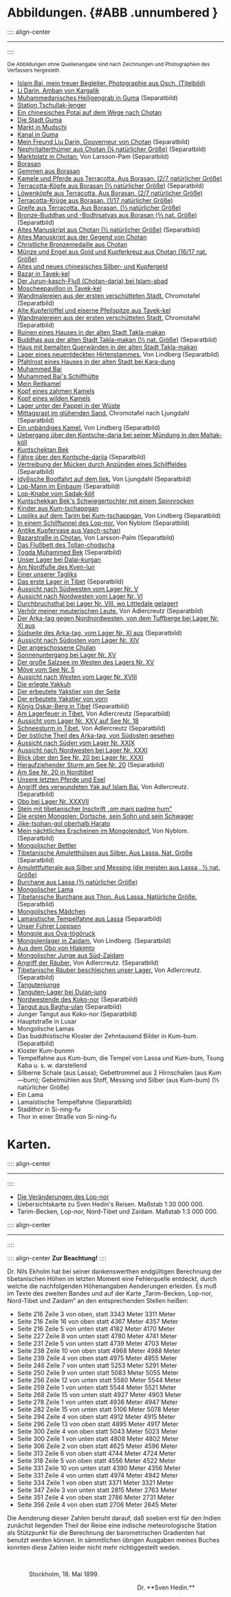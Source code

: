 # Abbildungen. {#ABB .unnumbered  }

:::: align-center
****
::::

<small>Die Abbildungen ohne Quellenangabe sind nach Zeichnungen und Photographien des Verfassers
hergestellt.</small>

* [Islam Bai, mein treuer Begleiter. Photographie aus Osch. (Titelbild)](ch001.xhtml#b000)
* [Li Darin, Amban von Kargalik](ch004.xhtml#b009)
* [Muhammedanisches Heiligengrab in Guma](ch004.xhtml#b010) (Separatbild)
* [Station Tschullak-lenger](ch004.xhtml#b011)
* [Ein chinesisches Potai auf dem Wege nach Chotan](ch004.xhtml#b012)
* [Die Stadt Guma](ch004.xhtml#b014)
* [Markt in Mudschi](ch004.xhtml#b015)
* [Kanal in Guma](ch004.xhtml#b018)
* [Mein Freund Liu Darin, Gouverneur von Chotan](ch005.xhtml#b024)  (Separatbild)
* [Nephritalterthümer aus Chotan (¼ natürlicher Größe)](ch005.xhtml#b024)  (Separatbild)
* [Marktplatz in Chotan.](ch005.xhtml#b030) Von Larsson-Pam (Separatbild)
* [Borasan](ch006.xhtml#b034)
* [Gemmen aus Borasan](ch006.xhtml#b035)
* [Kamele und Pferde aus Terracotta. Aus Borasan. (2/7 natürlicher Größe)](ch006.xhtml#b037)
* [Terracotta-Köpfe aus Borasan (⅓ natürlicher Größe)](ch006.xhtml#b038)  (Separatbild)
* [Löwenköpfe aus Terracotta. Aus Borasan. (2/7 natürlicher Größe)](ch006.xhtml#b042)
* [Terracotta-Krüge aus Borasan. (1/17 natürlicher Größe)](ch006.xhtml#b043)
* [Greife aus Terracotta. Aus Borasan. (⅓ natürlicher Größe)](ch006.xhtml#b045) 
* [Bronze-Buddhas und -Bodhisatvas aus Borasan (⅔ nat. Größe)](ch006.xhtml#b049)  (Separatbild)
* [Altes Manuskript aus Chotan (½ natürlicher Größe)](ch006.xhtml#b052) (Separatbild)
* [Altes Manuskript aus der Gegend von Chotan](ch006.xhtml#b053)
* [Christliche Bronzemedaille aus Chotan](ch006.xhtml#b056)
* [Münze und Engel aus Gold und Kupferkreuz aus Chotan (16/17 nat. Größe)](ch006.xhtml#b057)
* [Altes und neues chinesisches Silber- und Kupfergeld](ch007.xhtml#b062)
* [Bazar in Tavek-kel](ch007.xhtml#b063)
* [Der Jurun-kasch-Fluß (Chotan-darja) bei Islam-abad](ch007.xhtml#b064)
* [Moscheepavillon in Tavek-kel](ch007.xhtml#b065)
* [Wandmalereien aus der ersten verschütteten Stadt.](ch007.xhtml#b066) Chromotafel (Separatbild)
* [Alte Kupferlöffel und eiserne Pfeilspitze aus Tavek-kel](ch007.xhtml#b067)
* [Wandmalereien aus der ersten verschütteten Stadt.](ch007.xhtml#b068) Chromotafel (Separatbild)
* [Ruinen eines Hauses in der alten Stadt Takla-makan](ch007.xhtml#b069)
* [Buddhas aus der alten Stadt Takla-makan (⅓ nat. Größe)](ch007.xhtml#b069) (Separatbild)
* [Haus mit bemalten Querwänden in der alten Stadt Takla-makan](ch007.xhtml#b071)
* [Lager eines neuentdeckten Hirtenstammes.](ch008.xhtml#b086) Von Lindberg (Separatbild)
* [Pfahlrost eines Hauses in der alten Stadt bei Kara-dung](ch008.xhtml#b087)
* [Muhammed Bai](ch008.xhtml#b091)
* [Muhammed Bai's Schilfhütte](ch008.xhtml#b094)
* [Mein Reitkamel](ch009.xhtml#b101)
* [Kopf eines zahmen Kamels](ch009.xhtml#b102)
* [Kopf eines wilden Kamels](ch009.xhtml#b103)
* [Lager unter der Pappel in der Wüste](ch009.xhtml#b113)
* [Mittagsrast im glühenden Sand.](ch009.xhtml#b114) Chromotafel nach Ljungdahl (Separatbild)
* [Ein unbändiges Kamel.](ch011.xhtml#b140) Von Lindberg  (Separatbild)
* [Uebergang über den Kontsche-darja bei seiner Mündung in den Maltak-köll](ch011.xhtml#b145)
* [Kuntschektan Bek](ch011.xhtml#b151)
* [Fähre über den Kontsche-darija](ch011.xhtml#b152) (Separatbild)
* [Vertreibung der Mücken durch Anzünden eines Schilffeldes](ch012.xhtml#b158) (Separatbild)
* [Idyllische Bootfahrt auf dem Ilek.](ch012.xhtml#b160) Von Ljungdahl (Separatbild)
* [Lop-Mann im Einbaum](ch012.xhtml#b162) (Separatbild)
* [Lop-Knabe vom Sadak-kͥöll](ch012.xhtml#b163)
* [Kuntschekkan Bek's Schwiegertochter mit einem Spinnrocken](ch012.xhtml#b168)
* [Kinder aus Kum-tschappgan](ch012.xhtml#b169)
* [Lopliks auf dem Tarim bei Kum-tschappgan.](ch012.xhtml#b170) Von Lindberg (Separatbild)
* [In einem Schilftunnel des Lop-nor.](ch012.xhtml#b172) Von Nyblom (Separatbild)
* [Antike Kupfervase aus Vasch-schari](ch013.xhtml#b184)
* [Bazarstraße in Chotan.](ch015.xhtml#b206) Von Larsson-Palm (Separatbild)
* [Das Flußbett des Tollan-chodscha](ch016.xhtml#b213)
* [Togda Muhammed Bek](ch016.xhtml#b214) (Separatbild)
* [Unser Lager bei Dalai-kurgan](ch016.xhtml#b215)
* [Am Nordfuße des Kven-lun](ch016.xhtml#b217)
* [Einer unserer Tagliks](ch016.xhtml#b223)
* [Das erste Lager in Tibet](ch016.xhtml#b224) (Separatbild)
* [Aussicht nach Südwesten vom Lager Nr. V](ch017.xhtml#b239)
* [Aussicht nach Nordwesten vom Lager Nr. VI](ch018.xhtml#b245)
* [Durchbruchsthal bei Lager Nr. VIII, wo Littledale gelagert](ch018.xhtml#b249)
* [Verhör meiner meuterischen Leute.](ch018.xhtml#b254) Von Adlercreutz (Separatbild)
* [Der Arka-tag gegen Nordnordwesten, von dem Tuffberge bei Lager Nr. XI aus](ch019.xhtml#b262)
* [Südseite des Arka-tag, vom Lager Nr. XI aus](ch019.xhtml#b264) (Separatbild)
* [Aussicht nach Südosten vom Lager Nr. XIV](ch019.xhtml#b271)
* [Der angeschossene Chulan](ch020.xhtml#b276)
* [Sonnenuntergang bei Lager Nr. XV](ch020.xhtml#b278)
* [Der große Salzsee im Westen des Lagers Nr. XV](ch020.xhtml#b279)
* [Möve vom See Nr. 5](ch020.xhtml#b280)
* [Aussicht nach Westen vom Lager Nr. XVIII](ch020.xhtml#b283)
* [Die erlegte Yakkuh](ch020.xhtml#b285)
* [Der erbeutete Yakstier von der Seite](ch020.xhtml#b288)
* [Der erbeutete Yakstier von vorn](ch020.xhtml#b289)
* [König Oskar-Berg in Tibet](ch020.xhtml#b292) (Separatbild)
* [Am Lagerfeuer in Tibet.](ch021.xhtml#b295) Von Adlercreutz (Separatbild)
* [Aussicht vom Lager Nr. XXV auf See Nr. 18](ch021.xhtml#b298)
* [Schneesturm in Tibet.](ch021.xhtml#b300) Von Adlercreutz  (Separatbild)
* [Der östliche Theil des Arka-tag, von Südosten gesehen](ch021.xhtml#b303)
* [Aussicht nach Süden vom Lager Nr. XXIX](ch021.xhtml#b305)
* [Aussicht nach Nordwesten bei Lager Nr. XXXI](ch021.xhtml#b308)
* [Blick über den See Nr. 20 bei Lager Nr. XXXI](ch021.xhtml#b309)
* [Heraufziehender Sturm am See Nr. 20](ch021.xhtml#b310) (Separatbild)
* [Am See Nr. 20 in Nordtibet](ch021.xhtml#b311)
* [Unsere letzten Pferde und Esel](ch021.xhtml#b313)
* [Angriff des verwundeten Yak auf Islam Bai.](ch021.xhtml#b314) Von Adlercreutz. (Separatbild)
* [Obo bei Lager Nr. XXXVII](ch022.xhtml#b321)
* [Stein mit tibetanischer Inschrift „om mani padme hum"](ch022.xhtml#b323)
* [Die ersten Mongolen: Dortsche, sein Sohn und sein Schwager](ch022.xhtml#b328)
* [Jike-tsohan-gol oberhalb Harato](ch022.xhtml#b333)
* [Mein nächtliches Erscheinen im Mongolendorf.](ch022.xhtml#b334) Von Nyblom. (Separatbild)
* [Mongolischer Bettler](ch022.xhtml#b338)
* [Tibetanische Amuletthülsen aus Silber. Aus Lassa. Nat. Größe](ch023.xhtml#b340) (Separatbild)
* [Amulettfutterale aus Silber und Messing (die meisten aus Lassa , ½ nat. Größe)](ch023.xhtml#b341)
* [Burchane aus Lassa (⅗ natürlicher Größe)](ch023.xhtml#b344)
* [Mongolischer Lama](ch023.xhtml#b345)
* [Tibetanische Burchane aus Thon. Aus Lassa. Natürliche Größe.](ch023.xhtml#b346a) (Separatbild)
* [Mongolisches Mädchen](ch023.xhtml#b349)
* [Lamaistische Tempelfahne aus Lassa](ch023.xhtml#b352) (Separatbild)
* [Unser Führer Loppsen](ch023.xhtml#b353)
* [Mongole aus Ova-tögöruck](ch023.xhtml#b354)
* [Mongolenlager in Zaidam.](ch023.xhtml#b356) Von Lindberg. (Separatbild)
* [Aus dem Obo von Hlakimto](ch024.xhtml#b364)
* [Mongolischer Junge aus Süd-Zaidam](ch024.xhtml#b367)
* [Angriff der Räuber.](ch024.xhtml#b370) Von Adlercreutz. (Separatbild)
* [Tibetanische Räuber beschleichen unser Lager.](ch024.xhtml#b372) Von Adlercreutz. (Separatbild)
* [Tangutenjunge](ch024.xhtml#b376)
* [Tanguten-Lager bei Dulan-jung](ch025.xhtml#b380)
* [Nordwestende des Koko-nor](ch025.xhtml#b386) (Separatbild)
* [Tangut aus Bagha-ulan](ch025.xhtml#b390)  (Separatbild)
* Junger Tangut aus Koko-nor (Separatbild)
* Hauptstraße in Lusar
* Mongolische Lamas 
* Das buddhistische Kloster der Zehntausend Bilder in Kum-bum. (Separatbild)
* Kloster Kum-bunmn
* Tempelfahne aus Kum-bum, die Tempel von Lassa und Kum-bum, Tsung Kaba u. s. w. darstellend
* Silberne Schale (aus Lassa); Gebettrommel aus 2 Hirnschalen (aus Kum—bum); Gebetmühlen aus Stoff, Messing und Silber (aus Kum-bum) (½ natürlicher Größe)
* Ein Lama
* Lamaistische Tempelfahne (Separatbild)
* Stadithor in Si-ning-fu
* Thor in einer Straße von Si-ning-fu




# Karten. 
:::: align-center
****
::::

* [Die Veränderungen des Lop-nor](ch011.xhtml#b149)
* Uebersichtskarte zu Sven Hedin's Reisen. Maßstab 1:30&nbsp;000&nbsp;000.
* Tarim-Becken, Lop-nor, Nord-Tibet und Zaidam. Maßstab 1:3&nbsp;000&nbsp;000.

:::: align-center
****
::::

:::: align-center
**Zur Beachtung!**
::::

Dr. Nils Ekholm hat bei seiner dankenswerthen endgültigen Berechnung der
tibetanischen Höhen im letzten Moment eine Fehlerquelle entdeckt, durch welche
die nachfolgenden Höhenangaben Aenderungen erleiden. Es muß im Texte des zweiten
Bandes und auf der Karte „Tarim-Becken, Lop-nor, Nord-Tibet und Zaidam“ an den
entsprechenden Stellen heißen:

* Seite 216 Zeile 3 von oben, statt 3343 Meter 3311 Meter
* Seite 216 Zeile 16 von oben statt 4367 Meter 4357 Meter
* Seite 216 Zeile 5 von unten statt 4182 Meter 4170 Meter
* Seite 227 Zeile 8 von unten statt 4780 Meter 4741 Meter
* Seite 231 Zeile 5 von unten statt 4739 Meter 4703 Meter
* Seite 238 Zeile 10 von oben statt 4968 Meter 4988 Meter
* Seite 239 Zeile 4 von oben statt 4975 Meter 4955 Meter
* Seite 246 Zeile 7 von unten statt 5253 Meter 5291 Meter
* Seite 250 Zeile 9 von unten statt 5083 Meter 5055 Meter
* Seite 256 Zeile 12 von unten statt 5580 Meter 5544 Meter
* Seite 259 Zeile 1 von unten statt 5544 Meter 5521 Meter
* Seite 268 Zeile 15 von unten statt 4927 Meter 4903 Meter
* Seite 278 Zeile 1 von unten statt 4936 Meter 4947 Meter
* Seite 282 Zeile 15 von unten statt 5106 Meter 5078 Meter
* Seite 294 Zeile 4 von oben statt 4912 Meter 4915 Meter
* Seite 296 Zeile 13 von oben statt 4895 Meter 4917 Meter
* Seite 300 Zeile 4 von oben statt 5043 Meter 5023 Meter
* Seite 300 Zeile 1 von unten statt 4808 Meter 4802 Meter
* Seite 306 Zeile 2 von oben statt 4625 Meter 4596 Meter
* Seite 313 Zeile 6 von oben statt 4744 Meter 4724 Meter
* Seite 318 Zeile 5 von oben statt 4556 Meter 4522 Meter
* Seite 331 Zeile 10 von unten statt 4390 Meter 4356 Meter
* Seite 331 Zeile 4 von unten statt 4974 Meter 4942 Meter
* Seite 334 Zeile 1 von oben statt 3371 Meter 3321 Meter
* Seite 347 Zeile 3 von unten statt 2815 Meter 2763 Meter
* Seite 351 Zeile 4 von oben statt 2786 Meter 2731 Meter
* Seite 356 Zeile 4 von oben statt 2706 Meter 2645 Meter

Die Aenderung dieser Zahlen beruht darauf, daß soeben erst für den Indien
zunächst liegenden Theil der Reise eine indische meteorologische Station als
Stützpunkt für die Berechnung der barometrischen Gradienten hat benutzt werden
können. In sämmtlichen übrigen Ausgaben meines Buches konnten diese Zahlen
leider nicht mehr richtiggestellt weden.

<br /><p style="text-indent:10%;">Stockholm, 18. Mai 1899.</p>
<p style="text-indent:60%;">Dr. **Sven Hedin.**</p>



